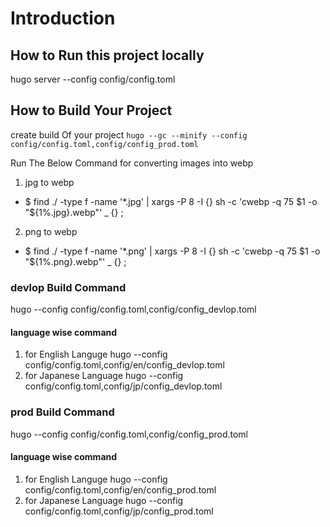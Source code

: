 # Introduction
## How to Run this project locally
hugo server --config config/config.toml



## How to Build Your Project 
create build Of your project
`hugo --gc --minify --config config/config.toml,config/config_prod.toml` 

Run The Below Command for converting images into webp
1. jpg to webp
- $ find ./ -type f -name '*.jpg' | xargs -P 8 -I {} sh -c 'cwebp -q 75 $1 -o "${1%.jpg}.webp"' _ {} \;

2. png to webp
- $ find ./ -type f -name '*.png' | xargs -P 8 -I {} sh -c 'cwebp -q 75 $1 -o "${1%.png}.webp"' _ {} \;


### devlop Build Command
hugo --config config/config.toml,config/config_devlop.toml

#### language wise command
1. for English Languge
hugo --config config/config.toml,config/en/config_devlop.toml
2. for Japanese Language
hugo --config config/config.toml,config/jp/config_devlop.toml
   


### prod Build Command
hugo --config config/config.toml,config/config_prod.toml

#### language wise command
1. for English Languge
hugo --config config/config.toml,config/en/config_prod.toml
2. for Japanese Language
hugo --config config/config.toml,config/jp/config_prod.toml

